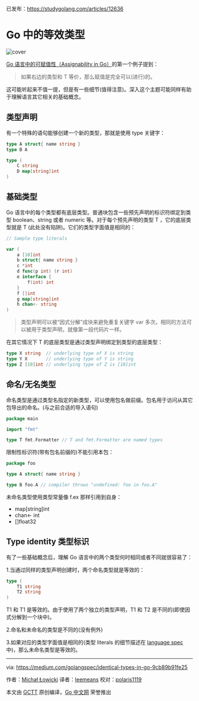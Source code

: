 已发布：https://studygolang.com/articles/12636

# Go 中的等效类型

![cover](https://raw.githubusercontent.com/studygolang/gctt-images/master/identical-type/cover.jpg)

[Go 语言中的可赋值性（Assignability in Go）](https://studygolang.com/articles/12381)的第一个例子提到：

> 如果右边的类型和 T 等价，那么赋值是完全可以(进行)的。

这可能听起来不值一提，但是有一些细节(值得注意)。深入这个主题可能同样有助于理解语言其它相关的基础概念。

## 类型声明

有一个特殊的语句能够创建一个新的类型，那就是使用 type 关键字：

```go
type A struct{ name string }
type B A

type (
	C string
	D map[string]int
)
```

## 基础类型

Go 语言中的每个类型都有底层类型。普通块包含一些预先声明的标识符绑定到类型 boolean、string 或者 numeric 等。对于每个预先声明的类型 T ，它的底层类型就是 T (此处没有陷阱)。它们的类型字面值是相同的：

```go
// Sample type literals

var (
	a [10]int
	b struct{ name string }
	c *int
	d func(p int) (r int)
	e interface {
		f(int) int
	}
	f []int
	g map[string]int
	h chan<- string
)
```

> 类型声明可以被“因式分解”成块来避免重复关键字 var 多次。相同的方法可以被用于类型声明，就像第一段代码片一样。

在其它情况下 T 的底层类型是通过类型声明绑定到类型的底层类型：

```go
type X string  // underlying type of X is string
type Y X       // underlying type of Y is string
type Z [10]int // underlying type of Z is [10]int
```

## 命名/无名类型

命名类型是通过类型名指定的新类型，可以使用包名做前缀。包名用于访问从其它包导出的命名。(与之前合适的导入语句)

```go
package main

import "fmt"

type T fmt.Formatter // T and fmt.Formatter are named types
```

限制性标识符(带有包名前缀的)不能引用本包：

```go
package foo

type A struct{ name string }

type B foo.A // compiler throws "undefined: foo in foo.A"
```

未命名类型使用类型常量像 f.ex 那样引用到自身：

- map[string]int
- chan<- int
- []float32

## Type identity 类型标识

有了一些基础概念后，理解 Go 语言中的两个类型何时相同或者不同就很容易了：

1.当通过同样的类型声明创建时，两个命名类型就是等效的：

```go
type (
	T1 string
	T2 string
)
```

T1 和 T1 是等效的。由于使用了两个独立的类型声明，T1 和 T2 是不同的(即使因式分解到一个块中)。

2.命名和未命名的类型是不同的(没有例外)

3.如果对应的类型字面值是相同的(类型 literals 的细节描述在 [language spec](https://golang.org/ref/spec#Type_identity) 中)，那么未命名类型是等效的。

----------

via: https://medium.com/golangspec/identical-types-in-go-9cb89b91fe25

作者：[Michał Łowicki](https://medium.com/@mlowicki)
译者：[leemeans](https://github.com/leemeans)
校对：[polaris1119](https://github.com/polaris1119)

本文由 [GCTT](https://github.com/studygolang/GCTT) 原创编译，[Go 中文网](https://studygolang.com/) 荣誉推出

